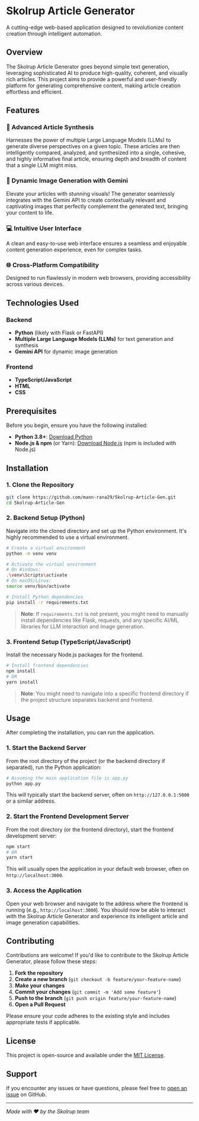 # Skolrup Article Generator

A cutting-edge web-based application designed to revolutionize content creation through intelligent automation.

## Overview

The Skolrup Article Generator goes beyond simple text generation, leveraging sophisticated AI to produce high-quality, coherent, and visually rich articles. This project aims to provide a powerful and user-friendly platform for generating comprehensive content, making article creation effortless and efficient.

## Features

### 🧠 Advanced Article Synthesis
Harnesses the power of multiple Large Language Models (LLMs) to generate diverse perspectives on a given topic. These articles are then intelligently compared, analyzed, and synthesized into a single, cohesive, and highly informative final article, ensuring depth and breadth of content that a single LLM might miss.

### 🎨 Dynamic Image Generation with Gemini
Elevate your articles with stunning visuals! The generator seamlessly integrates with the Gemini API to create contextually relevant and captivating images that perfectly complement the generated text, bringing your content to life.

### 💻 Intuitive User Interface
A clean and easy-to-use web interface ensures a seamless and enjoyable content generation experience, even for complex tasks.

### 🌐 Cross-Platform Compatibility
Designed to run flawlessly in modern web browsers, providing accessibility across various devices.

## Technologies Used

### Backend
- **Python** (likely with Flask or FastAPI)
- **Multiple Large Language Models (LLMs)** for text generation and synthesis
- **Gemini API** for dynamic image generation

### Frontend
- **TypeScript/JavaScript**
- **HTML**
- **CSS**

## Prerequisites

Before you begin, ensure you have the following installed:

- **Python 3.8+**: [Download Python](https://www.python.org/downloads/)
- **Node.js & npm** (or Yarn): [Download Node.js](https://nodejs.org/) (npm is included with Node.js)

## Installation

### 1. Clone the Repository

```bash
git clone https://github.com/mann-rana29/Skolrup-Article-Gen.git
cd Skolrup-Article-Gen
```

### 2. Backend Setup (Python)

Navigate into the cloned directory and set up the Python environment. It's highly recommended to use a virtual environment.

```bash
# Create a virtual environment
python -m venv venv

# Activate the virtual environment
# On Windows:
.\venv\Scripts\activate
# On macOS/Linux:
source venv/bin/activate

# Install Python dependencies
pip install -r requirements.txt
```

> **Note**: If `requirements.txt` is not present, you might need to manually install dependencies like Flask, requests, and any specific AI/ML libraries for LLM interaction and image generation.

### 3. Frontend Setup (TypeScript/JavaScript)

Install the necessary Node.js packages for the frontend.

```bash
# Install frontend dependencies
npm install
# OR
yarn install
```

> **Note**: You might need to navigate into a specific frontend directory if the project structure separates backend and frontend.

## Usage

After completing the installation, you can run the application.

### 1. Start the Backend Server

From the root directory of the project (or the backend directory if separated), run the Python application:

```bash
# Assuming the main application file is app.py
python app.py
```

This will typically start the backend server, often on `http://127.0.0.1:5000` or a similar address.

### 2. Start the Frontend Development Server

From the root directory (or the frontend directory), start the frontend development server:

```bash
npm start
# OR
yarn start
```

This will usually open the application in your default web browser, often on `http://localhost:3000`.

### 3. Access the Application

Open your web browser and navigate to the address where the frontend is running (e.g., `http://localhost:3000`). You should now be able to interact with the Skolrup Article Generator and experience its intelligent article and image generation capabilities.

## Contributing

Contributions are welcome! If you'd like to contribute to the Skolrup Article Generator, please follow these steps:

1. **Fork the repository**
2. **Create a new branch** (`git checkout -b feature/your-feature-name`)
3. **Make your changes**
4. **Commit your changes** (`git commit -m 'Add some feature'`)
5. **Push to the branch** (`git push origin feature/your-feature-name`)
6. **Open a Pull Request**

Please ensure your code adheres to the existing style and includes appropriate tests if applicable.

## License

This project is open-source and available under the [MIT License](LICENSE).

## Support

If you encounter any issues or have questions, please feel free to [open an issue](https://github.com/mann-rana29/Skolrup-Article-Gen/issues) on GitHub.

---

*Made with ❤️ by the Skolrup team*